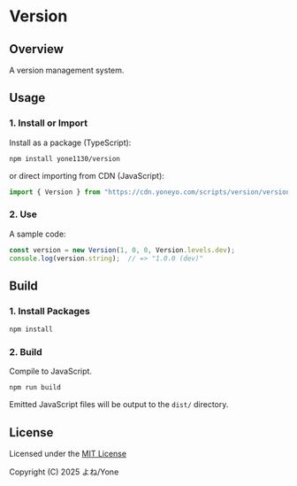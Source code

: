 # Version

## Overview

A version management system.

## Usage

### 1. Install or Import

Install as a package (TypeScript):
```bash
npm install yone1130/version
```

or direct importing from CDN (JavaScript):
```js
import { Version } from "https://cdn.yoneyo.com/scripts/version/version-v1.0.0.mjs";
```

### 2. Use

A sample code:
```js
const version = new Version(1, 0, 0, Version.levels.dev);
console.log(version.string);  // => "1.0.0 (dev)"
```

## Build

### 1. Install Packages

```bash
npm install
```

### 2. Build

Compile to JavaScript.

```bash
npm run build
```

Emitted JavaScript files will be output to the `dist/` directory.

## License

Licensed under the [MIT License](./LICENSE)

Copyright (C) 2025 よね/Yone
